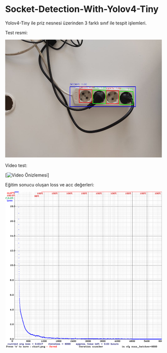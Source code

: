# Socket-Detection-With-Yolov4-Tiny
Yolov4-Tiny ile priz nesnesi üzerinden 3 farklı sınıf ile tespit işlemleri.

Test resmi:

![GitHub Logo](https://github.com/emirselver/Socket-Detection-With-Yolov4-Tiny/blob/main/yolov4-tiny/test/output/(result)%20test_img.jpg)

Video test:

[![Video Önizlemesi](https://github.com/emirselver/Socket-Detection-With-Yolov4-Tiny/blob/main/yolov4-tiny/test/output/result_-test_video.gif?raw=true)]

Eğitim sonucu oluşan loss ve acc değerleri:

![GitHub Logo](https://github.com/emirselver/Socket-Detection-With-Yolov4-Tiny/blob/main/graphics/6000_iteration.png)
